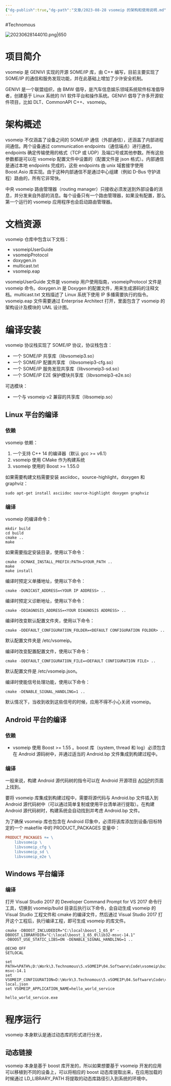 ```yaml
---
{"dg-publish":true,"dg-path":"文章/2023-08-28 vsomeip 的架构和使用说明.md","permalink":"/文章/2023-08-28 vsomeip 的架构和使用说明/","dgEnableSearch":true}
---
```


#Technomous 

![20230628144010.png|650](/img/user/0.Asset/resource/20230628144010.png)

# 项目简介
vsomeip 是 GENIVI 实现的开源 SOME/IP 库，由 C++ 编写，目前主要实现了 SOME/IP 的通信和服务发现功能，并在此基础上增加了少许安全机制。

GENIVI 是一个联盟组织，由 BMW 倡导，是汽车信息娱乐领域系统软件标准倡导者，创建基于 Linux 系统的 IVI 软件平台和操作系统。GENIVI 倡导了许多开源软件项目，比如 DLT、CommonAPI C++、vsomeip。

# 架构概述
vsomeip 不仅涵盖了设备之间的 SOME/IP 通信（外部通信），还涵盖了内部进程间通信。两个设备通过 communication endpoints（通信端点）进行通信，endpoints 确定传输使用的格式（TCP 或 UDP）及端口号或其他参数。所有这些参数都是可以在 vsomeip 配置文件中设置的（配置文件是 json 格式）。内部通信是通过本地 endpoints 完成的，这些 endpoints 由 unix 域套接字使用 Boost.Asio 库实现。由于这种内部通信不是通过中心组建（例如 D-Bus 守护进程）路由的，所有它非常快。

中央 vsomeip 路由管理器（routing manager）只接收必须发送到外部设备的消息，并分发来自外部的消息。每个设备只有一个路由管理器，如果没有配置，那么第一个运行的 vsomeip 应用程序也会启动路由管理器。
# 文档资源
vsomeip 仓库中包含以下文档：
* vsomeipUserGuide
* vsomeipProtocol
* doxygen.in
* multicast.txt
* vsomeip.eap

vsomeipUserGuide 文件是 vsomeip 用户使用指南，vsomeipProtocol 文件是 vsomeip 命令。doxygen.in 是 Doxygen 的配置文件，用来生成源码的注释文档。multicast.txt 文档描述了 Linux 系统下使用 IP 多播需要执行的指令。vsomeip.eap 文件需要通过 Enterprise Architect 打开，里面包含了 vsomeip 的架构设计及模块的 UML 设计图。
# 编译安装
vsomeip 协议栈实现了 SOME/IP 协议，协议栈包含：
* 一个 SOME/IP 共享库（libvsomeip3.so）
* 一个 SOME/IP 配置共享库 （libvsomeip3-cfg.so）
* 一个 SOME/IP 服务发现共享库（libvsomeip3-sd.so）
* 一个 SOME/IP E2E 保护模块共享库（libvsomeip3-e2e.so）

可选模块：
* 一个与 vsomeip v2 兼容的共享库（libsomeip.so）

## Linux 平台的编译
### 依赖
vsomeip 依赖：
1. 一个支持 C++ 14 的编译器（默认 gcc >= v6.1）
2. vsomeip 使用 CMake 作为构建系统
3. vsomeip 使用的 Boost >= 1.55.0

如果需要构建文档需要安装 asciidoc，source-highlight，doxygen 和 graphviz：

``` Shell
sudo apt-get install asciidoc source-highlight doxygen graphviz
```

### 编译
vsomeip 的编译命令：

``` Shell
mkdir build
cd build
cmake ..
make
```

如果需要指定安装目录，使用以下命令：

``` Shell
cmake -DCMAKE_INSTALL_PREFIX:PATH=$YOUR_PATH ..
make
make install
```

编译时预定义单播地址，使用以下命令：

``` Shell
cmake -DUNICAST_ADDRESS=<YOUR IP ADDRESS> ..
```

编译时预定义诊断地址，使用以下命令：

``` Shell
cmake -DDIAGNOSIS_ADDRESS=<YOUR DIAGNOSIS ADDRESS> ..
```

编译时改变默认配置文件夹，使用以下命令：

``` Shell
cmake -DDEFAULT_CONFIGURATION_FOLDER=<DEFAULT CONFIGURATION FOLDER> ..
```

默认配置文件夹是 /etc/vsomeip。

编译时改变配置配置文件，使用以下命令：

``` Shell
cmake -DDEFAULT_CONFIGURATION_FILE=<DEFAULT CONFIGURATION FILE> ..
```

默认配置文件是 /etc/vsomeip.json。

编译时使能信号处理功能，使用以下命令：

``` Shell
cmake -DENABLE_SIGNAL_HANDLING=1 ..
```

默认情况下，当收到收到这些信号的时候，应用不得不小心关闭 vsomeip。

## Android 平台的编译

### 依赖
- vsomeip 使用 Boost >= 1.55 。boost 库（system, thread 和 log）必须包含在 Android 源码树中，并通过适当的 Android.bp 文件集成到构建过程中。

### 编译
一般来说，构建 Android 源代码树的指令可以在 Android 开源项目 [AOSP]([https://source.android.com/setup/build/requirements](https://source.android.com/setup/build/requirements))的页面上找到。

要将 vsomeip 库集成到构建过程中，需要将源代码与 Android.bp 文件插入到 Android 源代码树中（可以通过简单复制或使用平台清单进行提取）。在构建 Android 源代码树时，构建系统会自动找到并考虑 Android.bp 文件。

为了确保 vsomeip 库也包含在 Android 印象中，必须将该库添加到设备/目标特定的一个 makefile 中的 PRODUCT_PACKAGES 变量中：

``` makefile
PRODUCT_PACKAGES += \
    libvsomeip \
    libvsomeip_cfg \
    libvsomeip_sd \
    libvsomeip_e2e \
```


## Windows 平台编译

### 编译
打开 Visual Studio 2017 的 Developer Command Prompt for VS 2017 命令行工具，切换到 vsomeip/build 目录后执行以下命令，会自动生成 vsomeip 的 Visual Studio 工程文件和 cmake 的编译文件，然后通过 Visual Studio 2017 打开这个工程后，执行编译工程，即可生成 vsomeip 的库文件。

``` Shell
cmake -DBOOST_INCLUDEDIR="C:\local\boost_1_65_0" -DBOOST_LIBRARYDIR="C:\local\boost_1_65_0\lib32-msvc-14.1" 
-DBOOST_USE_STATIC_LIBS=ON -DENABLE_SIGNAL_HANDLING=1 ..
```



``` Shell
@ECHO OFF
SETLOCAL

set PATH=%PATH%;D:\Work\3.Technomous\5.vSOMEIP\04.Software\Code\vsomeip\build\Debug;C:\local\boost_1_65_0\lib32-msvc-14.1
set VSOMEIP_CONFIGURATION=D:\Work\3.Technomous\5.vSOMEIP\04.Software\Code\vsomeip\examples\hello_world\helloworld-local.json
set VSOMEIP_APPLICATION_NAME=hello_world_service

hello_world_service.exe

```

# 程序运行
vsomeip 本身默认是通过动态库的形式进行分发，
## 动态链接
vsomeip 本身是基于 boost 库开发的，所以如果想要基于 vsomeip 开发的应用可以移植到不同的设备上，可以将相应的 boost 动态库提取出来，在应用加载的时候通过 LD_LIBRARY_PATH 将提取的动态库路径引入到系统的环境中。





